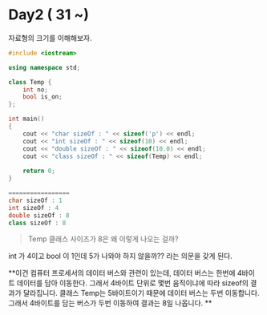 # Day2 \( 31 ~\)

자료형의 크기를 이해해보자. 

```cpp
#include <iostream>

using namespace std;

class Temp {
    int no;
    bool is_on;
};

int main()
{
    cout << "char sizeOf : " << sizeof('p') << endl;
    cout << "int sizeOf : " << sizeof(10) << endl;
    cout << "double sizeOf : " << sizeof(10.0) << endl;
    cout << "class sizeOf : " << sizeof(Temp) << endl;
    
    return 0;
}

=================
char sizeOf : 1                                                                                                                                                                   
int sizeOf : 4                                                                                                                                                                    
double sizeOf : 8                                                                                                                                                                 
class sizeOf : 8 
```

> Temp 클래스 사이즈가 8은 왜 이렇게 나오는 걸까?

int 가 4이고 bool 이 1인데 5가 나와야 하지 않을까?? 라는 의문을 갖게 된다. 

**이건 컴퓨터 프로세서의 데이터 버스와 관련이 있는데, 데이터 버스는 한번에 4바이트 데이터를 담아 이동한다. 그래서 4바이트 단위로 몇번 움직이냐에 따라 sizeof의 결과가 달라집니다. 클래스 Temp는 5바이트이기 때문에 데이터 버스는 두번 이동합니다. 그래서 4바이트를 담는 버스가 두번 이동하여 결과는 8일 나옵니다. **





